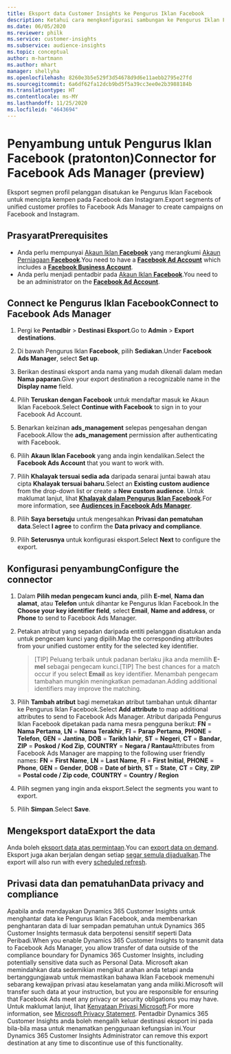 ```yaml
---
title: Eksport data Customer Insights ke Pengurus Iklan Facebook
description: Ketahui cara mengkonfigurasi sambungan ke Pengurus Iklan Facebook.
ms.date: 06/05/2020
ms.reviewer: philk
ms.service: customer-insights
ms.subservice: audience-insights
ms.topic: conceptual
author: m-hartmann
ms.author: mhart
manager: shellyha
ms.openlocfilehash: 8260e3b5e529f3d54678d9d6e11aebb2795e27fd
ms.sourcegitcommit: 6a6df62fa12dcb9bd5f5a39cc3ee0e2b3988184b
ms.translationtype: HT
ms.contentlocale: ms-MY
ms.lasthandoff: 11/25/2020
ms.locfileid: "4643694"
---
```

# <a name="connector-for-facebook-ads-manager-preview"></a><span data-ttu-id="dc378-103">Penyambung untuk Pengurus Iklan Facebook (pratonton)</span><span class="sxs-lookup"><span data-stu-id="dc378-103">Connector for Facebook Ads Manager (preview)</span></span>

<span data-ttu-id="dc378-104">Eksport segmen profil pelanggan disatukan ke Pengurus Iklan Facebook untuk mencipta kempen pada Facebook dan Instagram.</span><span class="sxs-lookup"><span data-stu-id="dc378-104">Export segments of unified customer profiles to Facebook Ads Manager to create campaigns on Facebook and Instagram.</span></span>

## <a name="prerequisites"></a><span data-ttu-id="dc378-105">Prasyarat</span><span class="sxs-lookup"><span data-stu-id="dc378-105">Prerequisites</span></span>

- <span data-ttu-id="dc378-106">Anda perlu mempunyai [Akaun Iklan **Facebook**](https://www.facebook.com/business/learn/lessons/step-by-step-ads-manager-account) yang merangkumi [Akaun Perniagaan **Facebook**](https://business.facebook.com/).</span><span class="sxs-lookup"><span data-stu-id="dc378-106">You need to have a [**Facebook Ad Account**](https://www.facebook.com/business/learn/lessons/step-by-step-ads-manager-account) which includes a [**Facebook Business Account**](https://business.facebook.com/).</span></span>
- <span data-ttu-id="dc378-107">Anda perlu menjadi pentadbir pada [Akaun Iklan **Facebook**](https://www.facebook.com/business/learn/lessons/step-by-step-ads-manager-account).</span><span class="sxs-lookup"><span data-stu-id="dc378-107">You need to be an administrator on the [**Facebook Ad Account**](https://www.facebook.com/business/learn/lessons/step-by-step-ads-manager-account).</span></span>

## <a name="connect-to-facebook-ads-manager"></a><span data-ttu-id="dc378-108">Connect ke Pengurus Iklan Facebook</span><span class="sxs-lookup"><span data-stu-id="dc378-108">Connect to Facebook Ads Manager</span></span>

1. <span data-ttu-id="dc378-109">Pergi ke **Pentadbir** > **Destinasi Eksport**.</span><span class="sxs-lookup"><span data-stu-id="dc378-109">Go to **Admin** > **Export destinations**.</span></span>

1. <span data-ttu-id="dc378-110">Di bawah Pengurus Iklan **Facebook**, pilih **Sediakan**.</span><span class="sxs-lookup"><span data-stu-id="dc378-110">Under **Facebook Ads Manager**, select **Set up**.</span></span>

1. <span data-ttu-id="dc378-111">Berikan destinasi eksport anda nama yang mudah dikenali dalam medan **Nama paparan**.</span><span class="sxs-lookup"><span data-stu-id="dc378-111">Give your export destination a recognizable name in the **Display name** field.</span></span>

1. <span data-ttu-id="dc378-112">Pilih **Teruskan dengan Facebook** untuk mendaftar masuk ke Akaun Iklan Facebook.</span><span class="sxs-lookup"><span data-stu-id="dc378-112">Select **Continue with Facebook** to sign in to your Facebook Ad Account.</span></span>

1. <span data-ttu-id="dc378-113">Benarkan keizinan **ads_management** selepas pengesahan dengan Facebook.</span><span class="sxs-lookup"><span data-stu-id="dc378-113">Allow the **ads_management** permission after authenticating with Facebook.</span></span>

1. <span data-ttu-id="dc378-114">Pilih **Akaun Iklan Facebook** yang anda ingin kendalikan.</span><span class="sxs-lookup"><span data-stu-id="dc378-114">Select the **Facebook Ads Account** that you want to work with.</span></span>

1. <span data-ttu-id="dc378-115">Pilih **Khalayak tersuai sedia ada** daripada senarai juntai bawah atau cipta **Khalayak tersuai baharu**.</span><span class="sxs-lookup"><span data-stu-id="dc378-115">Select an **Existing custom audience** from the drop-down list or create a **New custom audience**.</span></span> <span data-ttu-id="dc378-116">Untuk maklumat lanjut, lihat [**Khalayak dalam Pengurus Iklan Facebook**](https://www.facebook.com/business/help/744354708981227?id=2469097953376494).</span><span class="sxs-lookup"><span data-stu-id="dc378-116">For more information, see [**Audiences in Facebook Ads Manager**](https://www.facebook.com/business/help/744354708981227?id=2469097953376494).</span></span>

1. <span data-ttu-id="dc378-117">Pilih **Saya bersetuju** untuk mengesahkan **Privasi dan pematuhan data**.</span><span class="sxs-lookup"><span data-stu-id="dc378-117">Select **I agree** to confirm the **Data privacy and compliance**.</span></span>

1. <span data-ttu-id="dc378-118">Pilih **Seterusnya** untuk konfigurasi eksport.</span><span class="sxs-lookup"><span data-stu-id="dc378-118">Select **Next** to configure the export.</span></span>

## <a name="configure-the-connector"></a><span data-ttu-id="dc378-119">Konfigurasi penyambung</span><span class="sxs-lookup"><span data-stu-id="dc378-119">Configure the connector</span></span>

1. <span data-ttu-id="dc378-120">Dalam **Pilih medan pengecam kunci anda**, pilih **E-mel**, **Nama dan alamat**, atau **Telefon** untuk dihantar ke Pengurus Iklan Facebook.</span><span class="sxs-lookup"><span data-stu-id="dc378-120">In the **Choose your key identifier field**, select **Email**, **Name and address**, or **Phone** to send to Facebook Ads Manager.</span></span>

1. <span data-ttu-id="dc378-121">Petakan atribut yang sepadan daripada entiti pelanggan disatukan anda untuk pengecam kunci yang dipilih.</span><span class="sxs-lookup"><span data-stu-id="dc378-121">Map the corresponding attributes from your unified customer entity for the selected key identifier.</span></span>
   > <span data-ttu-id="dc378-122">[TIP] Peluang terbaik untuk padanan berlaku jika anda memilih **E-mel** sebagai pengecam kunci.</span><span class="sxs-lookup"><span data-stu-id="dc378-122">[TIP] The best chances for a match occur if you select **Email** as key identifier.</span></span> <span data-ttu-id="dc378-123">Menambah pengecam tambahan mungkin meningkatkan pemadanan.</span><span class="sxs-lookup"><span data-stu-id="dc378-123">Adding additional identifiers may improve the matching.</span></span>

1. <span data-ttu-id="dc378-124">Pilih **Tambah atribut** bagi memetakan atribut tambahan untuk dihantar ke Pengurus Iklan Facebook.</span><span class="sxs-lookup"><span data-stu-id="dc378-124">Select **Add attribute** to map additional attributes to send to Facebook Ads Manager.</span></span> <span data-ttu-id="dc378-125">Atribut daripada Pengurus Iklan Facebook dipetakan pada nama mesra pengguna berikut: **FN** = **Nama Pertama**, **LN** = **Nama Terakhir**, **FI** = **Parap Pertama**, **PHONE** = **Telefon**, **GEN** = **Jantina**, **DOB** = **Tarikh lahir**, **ST** = **Negeri**, **CT** = **Bandar**, **ZIP** = **Poskod / Kod Zip**, **COUNTRY** = **Negara / Rantau**</span><span class="sxs-lookup"><span data-stu-id="dc378-125">Attributes from Facebook Ads Manager are mapping to the following user friendly names: **FN** = **First Name**, **LN** = **Last Name**, **FI** = **First Initial**, **PHONE** = **Phone**, **GEN** = **Gender**, **DOB** = **Date of birth**, **ST** = **State**, **CT** = **City**, **ZIP** = **Postal code / Zip code**, **COUNTRY** = **Country / Region**</span></span>

1. <span data-ttu-id="dc378-126">Pilih segmen yang ingin anda eksport.</span><span class="sxs-lookup"><span data-stu-id="dc378-126">Select the segments you want to export.</span></span>

1. <span data-ttu-id="dc378-127">Pilih **Simpan**.</span><span class="sxs-lookup"><span data-stu-id="dc378-127">Select **Save**.</span></span>

## <a name="export-the-data"></a><span data-ttu-id="dc378-128">Mengeksport data</span><span class="sxs-lookup"><span data-stu-id="dc378-128">Export the data</span></span>

<span data-ttu-id="dc378-129">Anda boleh [eksport data atas permintaan](export-destinations.md).</span><span class="sxs-lookup"><span data-stu-id="dc378-129">You can [export data on demand](export-destinations.md).</span></span> <span data-ttu-id="dc378-130">Eksport juga akan berjalan dengan setiap [segar semula dijadualkan](system.md#schedule-tab).</span><span class="sxs-lookup"><span data-stu-id="dc378-130">The export will also run with every [scheduled refresh](system.md#schedule-tab).</span></span>

## <a name="data-privacy-and-compliance"></a><span data-ttu-id="dc378-131">Privasi data dan pematuhan</span><span class="sxs-lookup"><span data-stu-id="dc378-131">Data privacy and compliance</span></span>

<span data-ttu-id="dc378-132">Apabila anda mendayakan Dynamics 365 Customer Insights untuk menghantar data ke Pengurus Iklan Facebook, anda membenarkan penghantaran data di luar sempadan pematuhan untuk Dynamics 365 Customer Insights termasuk data berpotensi sensitif seperti Data Peribadi.</span><span class="sxs-lookup"><span data-stu-id="dc378-132">When you enable Dynamics 365 Customer Insights to transmit data to Facebook Ads Manager, you allow transfer of data outside of the compliance boundary for Dynamics 365 Customer Insights, including potentially sensitive data such as Personal Data.</span></span> <span data-ttu-id="dc378-133">Microsoft akan memindahkan data sedemikian mengikut arahan anda tetapi anda bertanggungjawab untuk memastikan bahawa Iklan Facebook memenuhi sebarang kewajipan privasi atau keselamatan yang anda miliki.</span><span class="sxs-lookup"><span data-stu-id="dc378-133">Microsoft will transfer such data at your instruction, but you are responsible for ensuring that Facebook Ads meet any privacy or security obligations you may have.</span></span> <span data-ttu-id="dc378-134">Untuk maklumat lanjut, lihat [Kenyataan Privasi Microsoft](https://go.microsoft.com/fwlink/?linkid=396732).</span><span class="sxs-lookup"><span data-stu-id="dc378-134">For more information, see [Microsoft Privacy Statement](https://go.microsoft.com/fwlink/?linkid=396732).</span></span>
<span data-ttu-id="dc378-135">Pentadbir Dynamics 365 Customer Insights anda boleh mengalih keluar destinasi eksport ini pada bila-bila masa untuk menamatkan penggunaan kefungsian ini.</span><span class="sxs-lookup"><span data-stu-id="dc378-135">Your Dynamics 365 Customer Insights Administrator can remove this export destination at any time to discontinue use of this functionality.</span></span>
